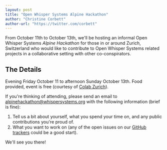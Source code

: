 ```yaml
---
layout: post
title: "Open Whisper Systems Alpine Hackathon"
author: "Christine Corbett"
author-url: "https://twitter.com/corbett"
---
```


From October 11th to October 13th, we'll be hosting an informal Open Whisper Systems *Alpine Hackathon* for those in or
around Zurich, Switzerland who would like to contribute to Open Whisper Systems related projects in a collaborative 
setting with other co-conspirators.

<!--more-->

## The Details

Evening Friday October 11 to afternoon Sunday October 13th. Food provided, event is free 
(courtesy of [Colab Zurich](http://colab-zurich.ch/)).

If you're thinking of attending, please send an email to alpinehackathon@whispersystems.org with the following 
information (brief is fine):

1. Tell us a bit about yourself, what you spend your time on, and any public contributions you're proud of.
1. What you want to work on (any of the open issues on our [GitHub trackers](https://github.com/WhisperSystems) could 
   be a good start).

We'll see you there!
